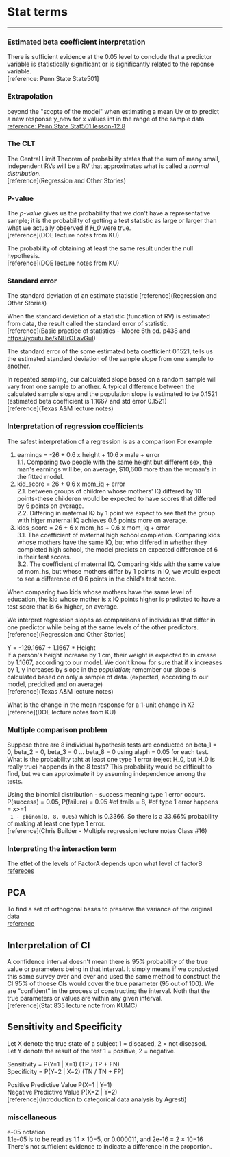 # Stat terms
---------------  

### Estimated beta coefficient interpretation  
There is sufficient evidence at the 0.05 level to conclude that a predictor variable is statistically significant or is significantly related to the reponse variable.   
[reference: Penn State State501]


### Extrapolation  
beyond the "scopte of the model" when estimating a mean Uy or to predict a new response y_new for x values int in the range of the sample data  
[reference: Penn State Stat501 lesson-12.8](https://online.stat.psu.edu/stat501/lesson/12/12.8)


### The CLT
The Central Limit Theorem of probability states that the sum of many small, independent RVs will be a RV that approximates what is called a *normal distribution*.  
[reference](Regression and Other Stories)


### P-value
The *p-value* gives us the probability that we don't have a representative sample; it is the probability of getting a test statistic as large or larger than what we actually observed if *H_0* were true.  
[reference](DOE lecture notes from KU)  

The probability of obtaining at least the same result under the null hypothesis.  
[reference](DOE lecture notes from KU)  


### Standard error  
The standard deviation of an estimate statistic
[reference](Regression and Other Stories)   

When the standard deviation of a statistic (funcation of RV) is estimated from data, the result called the standard error of statistic.  
[reference](Basic practice of statistics - Moore 6th ed. p438 and https://youtu.be/kNHrOEavGuI)  

The standard error of the some estimated beta coefficient 0.1521, tells us the estimated standard deviation of the sample slope from one sample to another.  

In repeated sampling, our calculated slope based on a random sample will vary from one sample to another. A typical difference between the calculated sample slope and the population slope is estimated to be 0.1521 (estimated beta coefficient is 1.1667 and std error 0.1521)  
[reference](Texas A&M lecture notes)  


### Interpretation of regression coefficients  
The safest interpretation of a regression is as a comparison For example   
 1. earnings = -26 + 0.6 x height + 10.6 x male + error  
   1.1. Comparing two people with the same height but different sex, the man's earnings will be, on average, $10,600 more than the woman's in the fitted model.  
 2. kid_score = 26 + 0.6 x mom_iq + error  
   2.1. between groups of children whose mothers' IQ differed by 10 points-these childeren would be expected to have scores that differed by 6 points on average.  
   2.2. Differing in maternal IQ by 1 point  we expect to see that the group with higer maternal IQ achieves 0.6 points more on average.  
 3. kids_score = 26 + 6 x mom_hs + 0.6 x mom_iq + error  
   3.1. The coefficient of maternal high school completion. Comparing kids whose mothers have the same IQ, but who differed in whether they completed high school, the model predicts an expected difference of 6 in their test scores.  
   3.2. The coefficient of maternal IQ. Comparing kids with the same value of mom_hs, but whose mothers differ by 1 points in IQ, we would expect to see a difference of 0.6 points in the child's test score.  

When comparing two kids whose mothers have the same level of education, the kid whose mother is x IQ points higher is predicted to have a test score that is 6x higher, on average.

We interpret regression slopes as comparisons of individulas that differ in one predictor while being at the same levels of the other predictors.  
[reference](Regression and Other Stories) 

Y = -129.1667 + 1.1667 * Height  
If a person's height increase by 1 cm, their weight is expected to in crease by 1.1667, according to our model. We don't know for sure that if x increases by 1,
y increases by slope in the *population*; remember our slope is calculated based on only a sample of data. (expected, according to our model, predcited and on average)  
[reference](Texas A&M lecture notes)  

What is the change in the mean response for a 1-unit change in X?
[referene](DOE lecture notes from KU)


### Multiple comparison problem  

Suppose there are 8 individual hypothesis tests are conducted on beta_1 = 0, beta_2 = 0, beta_3 = 0 ... beta_8 = 0 using alaph = 0.05 for each test. What is the probability taht at least one type 1 error (reject H_0, but H_0 is really true) happends in the 8 tests? This probability would be difficult to find, but we can approximate it by assuming independence among the tests.  

Using the binomial distribution - success meaning type 1 error occurs.  
P(success) = 0.05, P(failure) = 0.95
#of trails = 8, #of type 1 error happens = x>=1  
``` 1 - pbinom(0, 8, 0.05)``` which is 0.3366. So there is a 33.66% probability of making at least one type 1 error.  
[reference](Chris Builder - Multiple regression lecture notes Class #16)  


### Interpreting the interaction term
The effet of the levels of FactorA depends upon what level of factorB  
[refereces](https://online.stat.psu.edu/stat502/lesson/4/4.1)  


## PCA  
To find a set of orthogonal bases to preserve the variance of the original data  
[reference](https://youtu.be/bEX6WPMiLvo)   


## Interpretation of CI   
A confidence interval doesn't mean there is 95% probability of the true value or parameters being in that interval. It simply means if we conducted this same survey over and over and used the same method to construct the CI 95% of thoese CIs would cover the true parameter (95 out of 100). We are "confident" in the process of constructing the interval. Noth that the true parameters or values are within any given interval.  
[reference](Stat 835 lecture note from KUMC)  


## Sensitivity and Specificity  
Let X denote the true state of a subject 1 = diseased, 2 = not diseased.  
Let Y denote the result of the test 1 = positive, 2 = negative.  

Sensitivity = P(Y=1 | X=1)  (TP / TP + FN)   
Specificity = P(Y=2 | X=2)  (TN / TN + FP)  

Positive Predictive Value P(X=1 | Y=1)  
Negative Predictive Value P(X=2 | Y=2)  
[reference](Introduction to categorical data analysis by Agresti)  


### miscellaneous
e-05 notation  
1.1e-05 is to be read as 1.1 × 10−5, or 0.000011, and 2e-16 = 2 × 10−16   
There's not sufficient evidence to indicate a difference in the proportion.   
